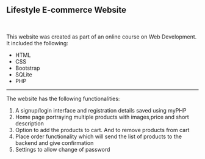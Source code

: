 <h2>Lifestyle E-commerce Website</h2>
<br>
<p>This website was created as part of an online course on Web Development. It included the following:
  <ul>
    <li>HTML</li>
    <li>CSS</li>
    <li>Bootstrap</li>
    <li>SQLite</li>
    <li>PHP</li>
  </ul>
</p>
<hr>
<p>The website has the following functionalities:
  <ol>
    <li>A signup/login interface and registration details saved using myPHP</li>
    <li>Home page portraying multiple products with images,price and short description</li>
    <li>Option to add the products to cart. And to remove products from cart</li>
    <li>Place order functionality which will send the list of products to the backend and give confirmation</li>
    <li>Settings to allow change of password</li>
  </ol>
</p>
